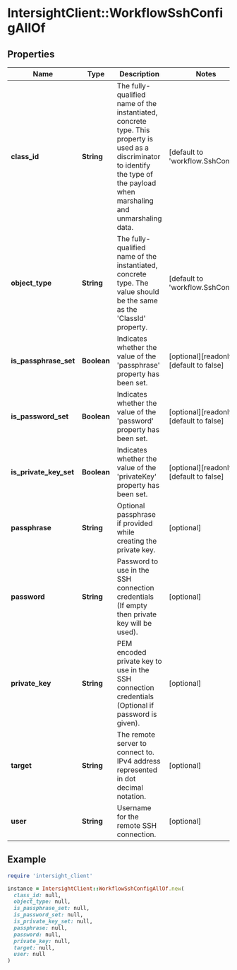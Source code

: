 # IntersightClient::WorkflowSshConfigAllOf

## Properties

| Name | Type | Description | Notes |
| ---- | ---- | ----------- | ----- |
| **class_id** | **String** | The fully-qualified name of the instantiated, concrete type. This property is used as a discriminator to identify the type of the payload when marshaling and unmarshaling data. | [default to &#39;workflow.SshConfig&#39;] |
| **object_type** | **String** | The fully-qualified name of the instantiated, concrete type. The value should be the same as the &#39;ClassId&#39; property. | [default to &#39;workflow.SshConfig&#39;] |
| **is_passphrase_set** | **Boolean** | Indicates whether the value of the &#39;passphrase&#39; property has been set. | [optional][readonly][default to false] |
| **is_password_set** | **Boolean** | Indicates whether the value of the &#39;password&#39; property has been set. | [optional][readonly][default to false] |
| **is_private_key_set** | **Boolean** | Indicates whether the value of the &#39;privateKey&#39; property has been set. | [optional][readonly][default to false] |
| **passphrase** | **String** | Optional passphrase if provided while creating the private key. | [optional] |
| **password** | **String** | Password to use in the SSH connection credentials (If empty then private key will be used). | [optional] |
| **private_key** | **String** | PEM encoded private key to use in the SSH connection credentials (Optional if password is given). | [optional] |
| **target** | **String** | The remote server to connect to. IPv4 address represented in dot decimal notation. | [optional] |
| **user** | **String** | Username for the remote SSH connection. | [optional] |

## Example

```ruby
require 'intersight_client'

instance = IntersightClient::WorkflowSshConfigAllOf.new(
  class_id: null,
  object_type: null,
  is_passphrase_set: null,
  is_password_set: null,
  is_private_key_set: null,
  passphrase: null,
  password: null,
  private_key: null,
  target: null,
  user: null
)
```

